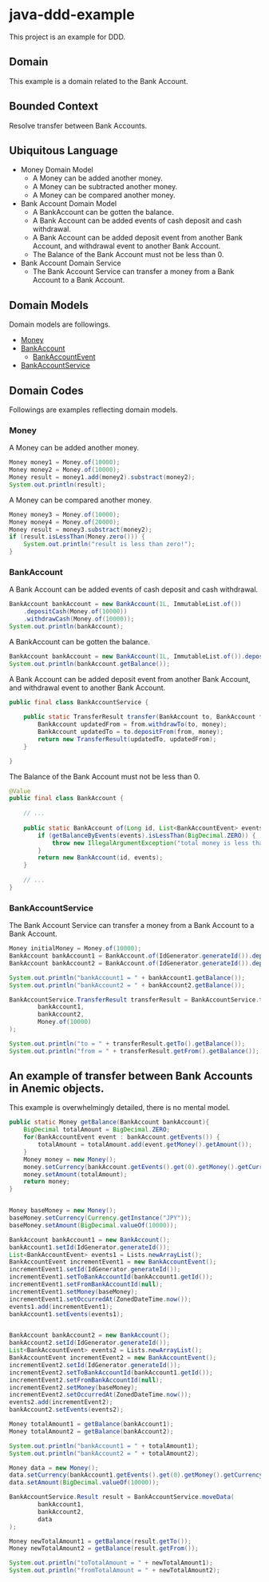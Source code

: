 # java-ddd-example

This project is an example for DDD.

## Domain

This example is a domain related to the Bank Account.

## Bounded Context

Resolve transfer between Bank Accounts.

## Ubiquitous Language

- Money Domain Model 
    - A Money can be added another money.
    - A Money can be subtracted another money.
    - A Money can be compared another money.
- Bank Account Domain Model
    - A BankAccount can be gotten the balance.
    - A Bank Account can be added events of cash deposit and cash withdrawal.
    - A Bank Account can be added deposit event from another Bank Account, and withdrawal event to another Bank Account.
    - The Balance of the Bank Account must not be less than 0.
- Bank Account Domain Service
    - The Bank Account Service can transfer a money from a Bank Account to a Bank Account.

## Domain Models

Domain models are followings.

- [Money](https://github.com/j5ik2o/java-ddd-example/blob/master/domain/src/main/java/com/github/j5ik2o/ddd_example/domain/Money.java)
- [BankAccount](https://github.com/j5ik2o/java-ddd-example/blob/master/domain/src/main/java/com/github/j5ik2o/ddd_example/domain/BankAccount.java)
  - [BankAccountEvent](https://github.com/j5ik2o/java-ddd-example/blob/master/domain/src/main/java/com/github/j5ik2o/ddd_example/domain/BankAccountEvent.java)
- [BankAccountService](https://github.com/j5ik2o/java-ddd-example/blob/master/domain/src/main/java/com/github/j5ik2o/ddd_example/domain/BankAccountService.java)

## Domain Codes

Followings are examples reflecting domain models.

### Money
    
A Money can be added another money.

```java
Money money1 = Money.of(10000);
Money money2 = Money.of(10000);
Money result = money1.add(money2).substract(money2);
System.out.println(result);
```

A Money can be compared another money.

```java
Money money3 = Money.of(10000);
Money money4 = Money.of(20000);
Money result = money3.substract(money2);
if (result.isLessThan(Money.zero())) {
    System.out.println("result is less than zero!");
}
```

### BankAccount

A Bank Account can be added events of cash deposit and cash withdrawal.

```java
BankAccount bankAccount = new BankAccount(1L, ImmutableList.of())
    .depositCash(Money.of(10000))
    .withdrawCash(Money.of(10000));
System.out.println(bankAccount);
```

A BankAccount can be gotten the balance.

```java
BankAccount bankAccount = new BankAccount(1L, ImmutableList.of()).depositCash(Money.of(10000));
System.out.println(bankAccount.getBalance());
```

A Bank Account can be added deposit event from another Bank Account, and withdrawal event to another Bank Account.

```java
public final class BankAccountService {
    
    public static TransferResult transfer(BankAccount to, BankAccount from, Money money) {
        BankAccount updatedFrom = from.withdrawTo(to, money);
        BankAccount updatedTo = to.depositFrom(from, money);
        return new TransferResult(updatedTo, updatedFrom);
    }

}
```

The Balance of the Bank Account must not be less than 0.

```java
@Value
public final class BankAccount {
    
    // ...
    
    public static BankAccount of(Long id, List<BankAccountEvent> events) {
        if (getBalanceByEvents(events).isLessThan(BigDecimal.ZERO)) {
            throw new IllegalArgumentException("total money is less than zero!");
        }
        return new BankAccount(id, events);
    }
    
    // ...
}
```

### BankAccountService 

The Bank Account Service can transfer a money from a Bank Account to a Bank Account.

```java
Money initialMoney = Money.of(10000);
BankAccount bankAccount1 = BankAccount.of(IdGenerator.generateId()).depositCash(initialMoney);
BankAccount bankAccount2 = BankAccount.of(IdGenerator.generateId()).depositCash(initialMoney);

System.out.println("bankAccount1 = " + bankAccount1.getBalance());
System.out.println("bankAccount2 = " + bankAccount2.getBalance());

BankAccountService.TransferResult transferResult = BankAccountService.transfer(
        bankAccount1,
        bankAccount2,
        Money.of(10000)
);

System.out.println("to = " + transferResult.getTo().getBalance());
System.out.println("from = " + transferResult.getFrom().getBalance());
```

## An example of transfer between Bank Accounts in Anemic objects.

This example is overwhelmingly detailed, there is no mental model.

```java
public static Money getBalance(BankAccount bankAccount){
    BigDecimal totalAmount = BigDecimal.ZERO;
    for(BankAccountEvent event : bankAccount.getEvents()) {
        totalAmount = totalAmount.add(event.getMoney().getAmount());
    }
    Money money = new Money();
    money.setCurrency(bankAccount.getEvents().get(0).getMoney().getCurrency());
    money.setAmount(totalAmount);
    return money;
}


Money baseMoney = new Money();
baseMoney.setCurrency(Currency.getInstance("JPY"));
baseMoney.setAmount(BigDecimal.valueOf(10000));

BankAccount bankAccount1 = new BankAccount();
bankAccount1.setId(IdGenerator.generateId());
List<BankAccountEvent> events1 = Lists.newArrayList();
BankAccountEvent incrementEvent1 = new BankAccountEvent();
incrementEvent1.setId(IdGenerator.generateId());
incrementEvent1.setToBankAccountId(bankAccount1.getId());
incrementEvent1.setFromBankAccountId(null);
incrementEvent1.setMoney(baseMoney);
incrementEvent1.setOccurredAt(ZonedDateTime.now());
events1.add(incrementEvent1);
bankAccount1.setEvents(events1);


BankAccount bankAccount2 = new BankAccount();
bankAccount2.setId(IdGenerator.generateId());
List<BankAccountEvent> events2 = Lists.newArrayList();
BankAccountEvent incrementEvent2 = new BankAccountEvent();
incrementEvent2.setId(IdGenerator.generateId());
incrementEvent2.setToBankAccountId(bankAccount1.getId());
incrementEvent2.setFromBankAccountId(null);
incrementEvent2.setMoney(baseMoney);
incrementEvent2.setOccurredAt(ZonedDateTime.now());
events2.add(incrementEvent2);
bankAccount2.setEvents(events2);

Money totalAmount1 = getBalance(bankAccount1);
Money totalAmount2 = getBalance(bankAccount2);

System.out.println("bankAccount1 = " + totalAmount1);
System.out.println("bankAccount2 = " + totalAmount2);

Money data = new Money();
data.setCurrency(bankAccount1.getEvents().get(0).getMoney().getCurrency());
data.setAmount(BigDecimal.valueOf(10000));

BankAccountService.Result result = BankAccountService.moveData(
        bankAccount1,
        bankAccount2,
        data
);

Money newTotalAmount1 = getBalance(result.getTo());
Money newTotalAmount2 = getBalance(result.getFrom());

System.out.println("toTotalAmount = " + newTotalAmount1);
System.out.println("fromTotalAmount = " + newTotalAmount2);

```
